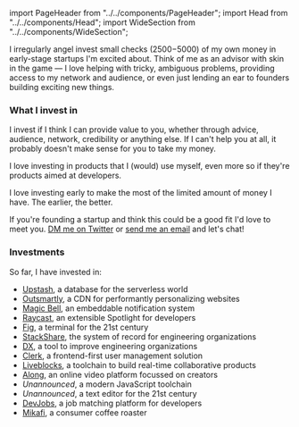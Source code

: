 import PageHeader from "../../components/PageHeader";
import Head from "../../components/Head";
import WideSection from "../../components/WideSection";

<PageHeader title="Angel Investing" mb={0}>
  <Head
    title="Angel Investing – Max Stoiber (@mxstbr)"
    description="I angel invest in early-stage startups I'm excited about. Learn more about how I decide and which investments I've already made!"
    image="https://cdn.splitbee.io/og/57fadbbdf5?headline=Angel%20investing"
  />
</PageHeader>

I irregularly angel invest small checks ($2500-$5000) of my own money in early-stage startups I'm excited about. Think of me as an advisor with skin in the game — I love helping with tricky, ambiguous problems, providing access to my network and audience, or even just lending an ear to founders building exciting new things.

### What I invest in

I invest if I think I can provide value to you, whether through advice, audience, network, credibility or anything else. If I can't help you at all, it probably doesn't make sense for you to take my money.

I love investing in products that I (would) use myself, even more so if they're products aimed at developers.

I love investing early to make the most of the limited amount of money I have. The earlier, the better.

If you're founding a startup and think this could be a good fit I'd love to meet you. [DM me on Twitter](https://twitter.com/mxstbr) or <a href="mailto:contact@mxstbr.com">send me an email</a> and let's chat!

### Investments

So far, I have invested in:

- [Upstash](https://upstash.com/), a database for the serverless world
- [Outsmartly](https://www.outsmartly.com/), a CDN for performantly personalizing websites
- [Magic Bell](https://magicbell.io), an embeddable notification system
- [Raycast](https://raycast.com), an extensible Spotlight for developers
- [Fig](https://withfig.com), a terminal for the 21st century
- [StackShare](https://stackshare.io), the system of record for engineering organizations
- [DX](https://getdx.com/), a tool to improve engineering organizations
- [Clerk](https://clerk.dev), a frontend-first user management solution
- [Liveblocks](https://liveblocks.io), a toolchain to build real-time collaborative products
- [Along](https://along.video), an online video platform focussed on creators
- _Unannounced_, a modern JavaScript toolchain
- _Unannounced_, a text editor for the 21st century
- [DevJobs](https://devjobs.at), a job matching platform for developers
- [Mikafi](https://mikafi.com), a consumer coffee roaster
